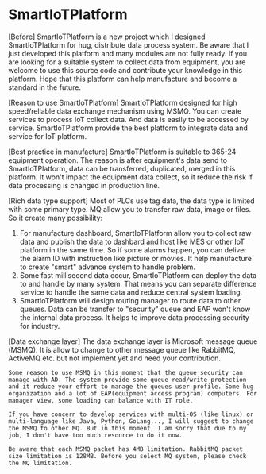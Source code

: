 # SmartIoTPlatform
[Before]
    SmartIoTPlatform is a new project which I designed SmartIoTPlatform for hug, distribute data process system. Be aware
that I just developed this platform and many modules are not fully ready. If you are looking for a suitable system to
collect data from equipment, you are welcome to use this source code and contribute your knowledge in this platform. Hope
that this platform can help manufacture and become a standard in the future.

[Reason to use SmartIoTPlatform]
    SmartIoTPlatform designed for high speed/reliable data exchange mechanism using MSMQ. You can create services
to process IoT collect data. And data is easily to be accessed by service. SmartIoTPlatform provide the best platform
to integrate data and service for IoT platform.

[Best practice in manufacture]
    SmartIoTPlatform is suitable to 365-24 equipment operation. The reason is after equipment's data send to
SmartIoTPlatform, data can be transferred, duplicated, merged in this platform. It won't impact the equipment
data collect, so it reduce the risk if data processing is changed in production line.

[Rich data type support]
    Most of PLCs use tag data, the data type is limited with some primary type. MQ allow you to transfer raw data,
image or files. So it create many possibility:
1. For manufacture dashboard, SmartIoTPlatform allow you to collect raw data and publish the data to dashbard and
   host like MES or other IoT platform in the same time. So if some alarms happen, you can deliver the alarm ID with
   instruction like picture or movies. It help manufacture to create "smart" advance system to handle problem.
2. Some fast millisecond data occur, SmartIoTPlatform can deploy the data to and handle by many system. That means you
   can separate difference service to handle the same data and reduce central system loading.
3. SmartIoTPlatform will design routing manager to route data to other queues. Data can be transfer to "security" queue
   and EAP won't know the internal data process. It helps to improve data processing security for industry.

[Data exchange layer]
    The data exchange layer is Microsoft message queue (MSMQ). It is allow to change to other message queue like RabbitMQ,
ActiveMQ etc. but not implement yet and need your contribution.

    Some reason to use MSMQ in this moment that the queue security can manage with AD. The system provide some queue read/write protection and it reduce your effort to manage the queues user profile. Some hug organization and a lot of EAP(equipment access program) computers. For manager view, some loading can balance with IT role.

    If you have concern to develop services with multi-OS (like linux) or multi-language like Java, Python, GoLang..., I will suggest to change the MSMQ to other MQ. But in this moment, I am sorry that due to my job, I don't have too much resource to do it now.

    Be aware that each MSMQ packet has 4MB limitation. RabbitMQ packet size limitation is 128MB. Before you select MQ system, please check the MQ limitation.




